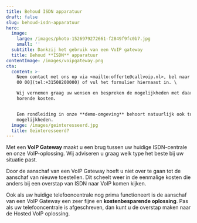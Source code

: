```yaml
---
title: Behoud ISDN apparatuur
draft: false
slug: behoud-isdn-apparatuur
hero:
  image:
    large: /images/photo-1526979272661-f2849f9fc0b7.jpg
    small: ''
  subtitle: Dankzij het gebruik van een VoIP gateway
  title: Behoud **ISDN** apparatuur
contentImage: /images/voipgateway.png
cta:
  content: >-
    Neem contact met ons op via <mailto:offerte@callvoip.nl>, bel naar [050 820
    00 00](tel:+31508200000) of vul het formulier hiernaast in. \

    Wij vernemen graag uw wensen en bespreken de mogelijkheden met daarbij
    horende kosten. 


    Een rondleiding in onze **demo-omgeving** behoort natuurlijk ook tot de
    mogelijkheden.
  image: /images/geinteresseerd.jpg
  title: Geïnteresseerd?
---
```

Met een **VoIP Gateway** maakt u een brug tussen uw huidige ISDN-centrale en onze VoIP-oplossing. Wij adviseren u graag welk type het beste bij uw situatie past.

Door de aanschaf van een VoIP Gateway hoeft u niet over te gaan tot de aanschaf van nieuwe toestellen. Dit scheelt weer in de eenmalige kosten die anders bij een overstap van ISDN naar VoIP komen kijken. 

Ook als uw huidige telefooncentrale nog prima functioneert is de aanschaf van een VoIP Gateway een zeer fijne en **kostenbesparende oplossing**. Pas als uw telefooncentrale is afgeschreven, dan kunt u de overstap maken naar de Hosted VoIP oplossing.
